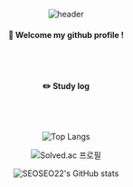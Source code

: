 <div align="center">
  
![header](https://capsule-render.vercel.app/api?type=waving&color=timeGradient&height=300&section=header&text=SEOSEO&fontSize=90&animation=twinkling&fontAlignY=38&desc=GitHub%20For%20Recording%20Activities&descAlignY=51&descAlign=62)
####  :wave: Welcome my github profile !

  <br>
  <br>
  
####  :pencil2: Study log

  <br>
  <br>

![Top Langs](https://github-readme-stats.vercel.app/api/top-langs/?username=SEOSEO22&layout=compact)

![Solved.ac
프로필](http://mazassumnida.wtf/api/v2/generate_badge?boj=seoyeon0833)

![SEOSEO22's GitHub stats](https://github-readme-stats.vercel.app/api?username=SEOSEO22&hide=stars,prs&show_icons=true&theme=nightowl&count_private=true)

</div>


<!--
**SEOSEO22/SEOSEO22** is a ✨ _special_ ✨ repository because its `README.md` (this file) appears on your GitHub profile.

Here are some ideas to get you started:

- 🔭 I’m currently working on ...
- 🌱 I’m currently learning ...
- 👯 I’m looking to collaborate on ...
- 🤔 I’m looking for help with ...
- 💬 Ask me about ...
- 📫 How to reach me: ...
- 😄 Pronouns: ...
- ⚡ Fun fact: ...
-->

